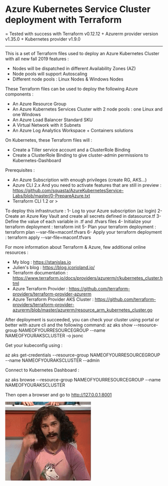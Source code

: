 # Azure Kubernetes Service Cluster deployment with Terraform


= Tested with success with Terraform v0.12.12 + Azurerm provider version v1.35.0 + Kubernetes provider v1.9.0

--------------------------------------------------------------------------------------------------------

This is a set of Terraform files used to deploy an Azure Kubernetes Cluster with all new fall 2019 features :

- Nodes will be dispatched in different Availability Zones (AZ)
- Node pools will support Autoscaling
- Different node pools :  Linux Nodes & Windows Nodes

These Terraform files can be used to deploy the following Azure components :
- An Azure Resource Group
- An Azure Kubernetes Services Cluster with 2 node pools : one Linux and one Windows
- An Azure Load Balancer Standard SKU
- A Virtual Network with it Subnets
- An Azure Log Analytics Workspace + Containers solutions

On Kubernetes, these Terraform files will :
- Create a Tiller service account and a ClusterRole Binding
- Create a ClusterRole Binding to give cluster-admin permissions to Kubernetes-Dashboard

Prerequisites :
- An Azure Subscription with enough privileges (create RG, AKS...)
- Azure CLI 2.x
   And you need to activate features that are still in preview : https://github.com/squasta/AzureKubernetesService-Labs/blob/master/0-PrepareAzure.txt
- Terraform CLI 1.2 or >

To deploy this infrastructure :
1- Log to your Azure subscription (az login)
2- Create an Azure Key Vault and create all secrets defined in datasource.tf
3- Define the value of each variable in .tf and .tfvars files
4- Initialize your terraform deployment : terraform init
5- Plan your terraform deployment : terraform plan --var-file=maconf.tfvars
6- Apply your terraform deployment : terraform apply --var-file=maconf.tfvars

For more information about Terraform & Azure, few additional online resources :

- My blog : https://stanislas.io
- Julien's blog : https://blog.jcorioland.io/
- Terraform documentation : https://www.terraform.io/docs/providers/azurerm/r/kubernetes_cluster.html
- Azure Terraform Provider : https://github.com/terraform-providers/terraform-provider-azurerm
- Azure Terraform Provider AKS Cluster : https://github.com/terraform-providers/terraform-provider-azurerm/blob/master/azurerm/resource_arm_kubernetes_cluster.go

After deployment is succeeded, you can check your cluster using portal or better with azure cli and the following command: 
az aks show --resource-group NAMEOFYOURRESOURCEGROUP --name NAMEOFYOURAKSCLUSTER -o jsonc

Get your kubeconfig using :

az aks get-credentials --resource-group NAMEOFYOURRESOURCEGROUP --name NAMEOFYOURAKSCLUSTER --admin

Connect to Kubernetes Dashboard :

az aks browse --resource-group NAMEOFYOURRESOURCEGROUP --name NAMEOFYOURAKSCLUSTER

Then open a browser and go to http://127.0.0.1:8001

![Magic](https://github.com/squasta/AzureKubernetesService-Terraform/raw/master/Magic.gif)



